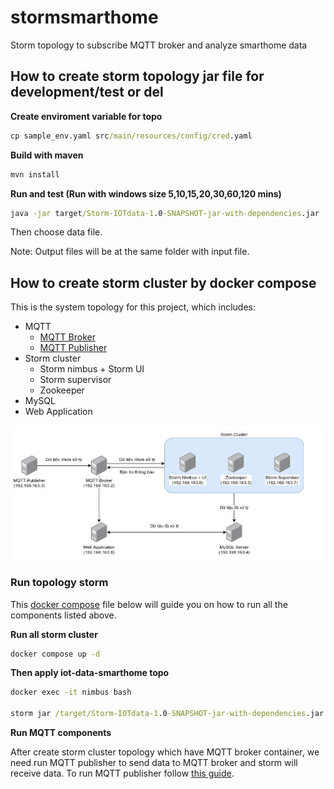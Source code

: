 # stormsmarthome
Storm topology to subscribe MQTT broker and analyze smarthome data


## How to create storm topology jar file for development/test or del

**Create enviroment variable for topo**

```cmd
cp sample_env.yaml src/main/resources/config/cred.yaml
```

**Build with maven**
```cmd
mvn install
```
**Run and test (Run with windows size 5,10,15,20,30,60,120 mins)**

```cmd
java -jar target/Storm-IOTdata-1.0-SNAPSHOT-jar-with-dependencies.jar
```
  
Then choose data file.

Note: Output files will be at the same folder with input file.


## How to create storm cluster by docker compose

This is the system topology for this project, which includes:
- MQTT 
    - [MQTT Broker](./mqtt/mqtt-broker/README.md)
    - [MQTT Publisher](./mqtt/mqtt-publisher/README.md)
- Storm cluster
    - Storm nimbus + Storm UI
    - Storm supervisor
    - Zookeeper
- MySQL
- Web Application

![alt text](./image/image2.png)

### Run topology storm

This [docker compose](./docker-compose.yml) file below will guide you on how to run all the components listed above.

**Run all storm cluster**

```cmd
docker compose up -d
```

**Then apply iot-data-smarthome topo**

```cmd
docker exec -it nimbus bash

storm jar /target/Storm-IOTdata-1.0-SNAPSHOT-jar-with-dependencies.jar com.storm.iotdata.MainTopo
```

**Run MQTT components**

After create storm cluster topology which have MQTT broker container, we need run MQTT publisher to send data to MQTT broker and storm will receive data. To run MQTT publisher follow [this guide](./mqtt/mqtt-publisher/README.md).
